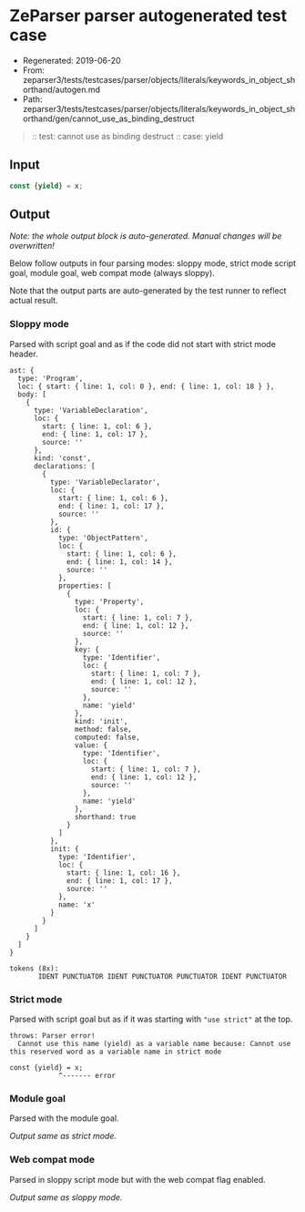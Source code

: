 # ZeParser parser autogenerated test case

- Regenerated: 2019-06-20
- From: zeparser3/tests/testcases/parser/objects/literals/keywords_in_object_shorthand/autogen.md
- Path: zeparser3/tests/testcases/parser/objects/literals/keywords_in_object_shorthand/gen/cannot_use_as_binding_destruct

> :: test: cannot use as binding destruct
> :: case: yield

## Input


`````js
const {yield} = x;
`````

## Output

_Note: the whole output block is auto-generated. Manual changes will be overwritten!_

Below follow outputs in four parsing modes: sloppy mode, strict mode script goal, module goal, web compat mode (always sloppy).

Note that the output parts are auto-generated by the test runner to reflect actual result.

### Sloppy mode

Parsed with script goal and as if the code did not start with strict mode header.

`````
ast: {
  type: 'Program',
  loc: { start: { line: 1, col: 0 }, end: { line: 1, col: 18 } },
  body: [
    {
      type: 'VariableDeclaration',
      loc: {
        start: { line: 1, col: 6 },
        end: { line: 1, col: 17 },
        source: ''
      },
      kind: 'const',
      declarations: [
        {
          type: 'VariableDeclarator',
          loc: {
            start: { line: 1, col: 6 },
            end: { line: 1, col: 17 },
            source: ''
          },
          id: {
            type: 'ObjectPattern',
            loc: {
              start: { line: 1, col: 6 },
              end: { line: 1, col: 14 },
              source: ''
            },
            properties: [
              {
                type: 'Property',
                loc: {
                  start: { line: 1, col: 7 },
                  end: { line: 1, col: 12 },
                  source: ''
                },
                key: {
                  type: 'Identifier',
                  loc: {
                    start: { line: 1, col: 7 },
                    end: { line: 1, col: 12 },
                    source: ''
                  },
                  name: 'yield'
                },
                kind: 'init',
                method: false,
                computed: false,
                value: {
                  type: 'Identifier',
                  loc: {
                    start: { line: 1, col: 7 },
                    end: { line: 1, col: 12 },
                    source: ''
                  },
                  name: 'yield'
                },
                shorthand: true
              }
            ]
          },
          init: {
            type: 'Identifier',
            loc: {
              start: { line: 1, col: 16 },
              end: { line: 1, col: 17 },
              source: ''
            },
            name: 'x'
          }
        }
      ]
    }
  ]
}

tokens (8x):
       IDENT PUNCTUATOR IDENT PUNCTUATOR PUNCTUATOR IDENT PUNCTUATOR
`````

### Strict mode

Parsed with script goal but as if it was starting with `"use strict"` at the top.

`````
throws: Parser error!
  Cannot use this name (yield) as a variable name because: Cannot use this reserved word as a variable name in strict mode

const {yield} = x;
            ^------- error
`````


### Module goal

Parsed with the module goal.

_Output same as strict mode._

### Web compat mode

Parsed in sloppy script mode but with the web compat flag enabled.

_Output same as sloppy mode._
